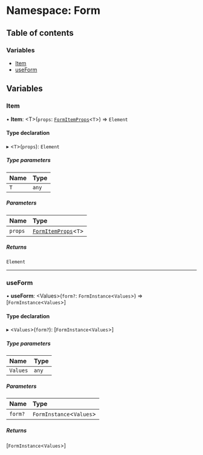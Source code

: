 # Namespace: Form

## Table of contents

### Variables

- [Item](Form.md#item)
- [useForm](Form.md#useform)

## Variables

### Item

• **Item**: <T\>(`props`: [`FormItemProps`](../modules.md#formitemprops)<`T`\>) => `Element`

#### Type declaration

▸ <`T`\>(`props`): `Element`

##### Type parameters

| Name | Type |
| :------ | :------ |
| `T` | `any` |

##### Parameters

| Name | Type |
| :------ | :------ |
| `props` | [`FormItemProps`](../modules.md#formitemprops)<`T`\> |

##### Returns

`Element`

___

### useForm

• **useForm**: <Values\>(`form?`: `FormInstance`<`Values`\>) => [`FormInstance`<`Values`\>]

#### Type declaration

▸ <`Values`\>(`form?`): [`FormInstance`<`Values`\>]

##### Type parameters

| Name | Type |
| :------ | :------ |
| `Values` | `any` |

##### Parameters

| Name | Type |
| :------ | :------ |
| `form?` | `FormInstance`<`Values`\> |

##### Returns

[`FormInstance`<`Values`\>]
